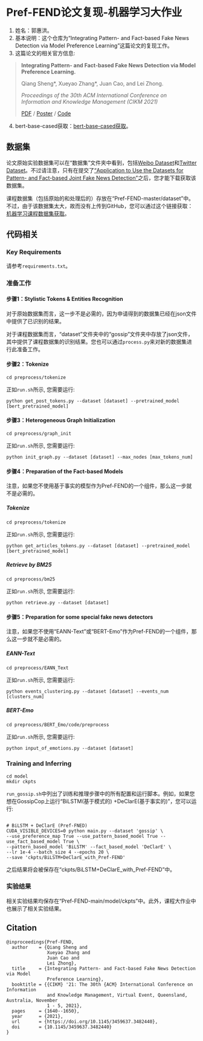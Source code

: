 # Pref-FEND论文复现-机器学习大作业

1. 姓名：郭惠洪。
2. 基本说明：这个仓库为“Integrating Pattern- and Fact-based Fake News Detection via Model Preference Learning”这篇论文的复现工作。
3. 这篇论文的相关官方信息:
> **Integrating Pattern- and Fact-based Fake News Detection via Model Preference Learning.**
>
> Qiang Sheng\*, Xueyao Zhang\*, Juan Cao, and Lei Zhong.
>
> *Proceedings of the 30th ACM International Conference on Information and Knowledge Management (CIKM 2021)*
>
> [PDF](https://dl.acm.org/doi/10.1145/3459637.3482440) / [Poster](https://www.zhangxueyao.com/data/cikm2021-PrefFEND-poster.pdf) / [Code](https://github.com/ICTMCG/Pref-FEND)
4. bert-base-cased获取：[bert-base-cased获取](https://github.com/rohithjoginapally/bert-base-cased)。


## 数据集

论文原始实验数据集可以在“数据集”文件夹中看到，包括[Weibo Dataset](https://github.com/ICTMCG/Pref-FEND/tree/main/dataset/Weibo)和[Twitter Dataset](https://github.com/ICTMCG/Pref-FEND/tree/main/dataset/Twitter)。不过请注意，只有在提交了[“Application to Use the Datasets for Pattern- and Fact-based Joint Fake News Detection”](https://forms.office.com/r/HF00qdb3Zk)之后，您才能下载获取该数据集。

课程数据集（包括原始的和处理后的）存放在“Pref-FEND-master/dataset”中。不过，由于该数据集太大，故而没有上传到GitHub，您可以通过这个链接获取：[机器学习课程数据集获取](https://www.alipan.com/s/PqyZphvLVeq)。


## 代码相关

### Key Requirements

请参考`requirements.txt`。

### 准备工作

#### 步骤1：Stylistic Tokens & Entities Recognition

对于原始数据集而言，这一步不是必需的，因为申请得到的数据集已经在json文件中提供了已识别的结果。

对于课程数据集而言，“dataset”文件夹中的“gossip”文件夹中存放了json文件，其中提供了课程数据集的识别结果。您也可以通过`process.py`来对新的数据集进行此准备工作。

#### 步骤2：Tokenize

```
cd preprocess/tokenize
```

正如`run.sh`所示, 您需要运行:

```
python get_post_tokens.py --dataset [dataset] --pretrained_model [bert_pretrained_model]
```

#### 步骤3：Heterogeneous Graph Initialization

```
cd preprocess/graph_init
```

正如`run.sh`所示, 您需要运行:

```
python init_graph.py --dataset [dataset] --max_nodes [max_tokens_num]
```

#### 步骤4：Preparation of the Fact-based Models

注意，如果您不使用基于事实的模型作为Pref-FEND的一个组件，那么这一步就不是必需的。

##### Tokenize

```
cd preprocess/tokenize
```

正如`run.sh`所示, 您需要运行:

```
python get_articles_tokens.py --dataset [dataset] --pretrained_model [bert_pretrained_model]
```

##### Retrieve by BM25

```
cd preprocess/bm25
```

正如`run.sh`所示, 您需要运行:

```
python retrieve.py --dataset [dataset]
```

#### 步骤5：Preparation for some special fake news detectors

注意，如果您不使用“EANN-Text”或“BERT-Emo”作为Pref-FEND的一个组件，那么这一步就不是必需的。

##### EANN-Text

```
cd preprocess/EANN_Text
```

正如`run.sh`所示, 您需要运行:

```
python events_clustering.py --dataset [dataset] --events_num [clusters_num]
```

##### BERT-Emo

```
cd preprocess/BERT_Emo/code/preprocess
```

正如`run.sh`所示, 您需要运行:

```
python input_of_emotions.py --dataset [dataset]
```

### Training and Inferring

```
cd model
mkdir ckpts
```

`run_gossip.sh`中列出了训练和推理步骤中的所有配置和运行脚本。例如，如果您想在GossipCop上运行“BiLSTM(基于模式的) +DeClarE(基于事实的)”，您可以运行:

```

# BiLSTM + DeClarE (Pref-FNED)
CUDA_VISIBLE_DEVICES=0 python main.py --dataset 'gossip' \
--use_preference_map True --use_pattern_based_model True --use_fact_based_model True \
--pattern_based_model 'BiLSTM' --fact_based_model 'DeClarE' \
--lr 1e-4 --batch_size 4 --epochs 20 \
--save 'ckpts/BiLSTM+DeClarE_with_Pref-FEND'

```

之后结果将会被保存在“ckpts/BiLSTM+DeClarE_with_Pref-FEND”中。

### 实验结果

相关实验结果均保存在“Pref-FEND-main/model/ckpts”中。此外，课程大作业中也展示了相关实验结果。

## Citation

```
@inproceedings{Pref-FEND,
  author    = {Qiang Sheng and
               Xueyao Zhang and
               Juan Cao and
               Lei Zhong},
  title     = {Integrating Pattern- and Fact-based Fake News Detection via Model
               Preference Learning},
  booktitle = {{CIKM} '21: The 30th {ACM} International Conference on Information
               and Knowledge Management, Virtual Event, Queensland, Australia, November
               1 - 5, 2021},
  pages     = {1640--1650},
  year      = {2021},
  url       = {https://doi.org/10.1145/3459637.3482440},
  doi       = {10.1145/3459637.3482440}
}
```
